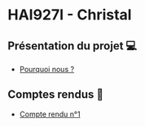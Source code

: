 # HAI927I - Christal

## Présentation du projet 💻

* [Pourquoi nous ?]()

## Comptes rendus 📝
* [Compte rendu n°1]()

